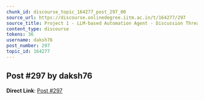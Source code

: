 ```yaml
---
chunk_id: discourse_topic_164277_post_297_00
source_url: https://discourse.onlinedegree.iitm.ac.in/t/164277/297
source_title: Project 1 - LLM-based Automation Agent - Discussion Thread [TDS Jan 2025]
content_type: discourse
tokens: 36
username: daksh76
post_number: 297
topic_id: 164277
---
```


## Post #297 by daksh76

**Direct Link**: [Post #297](https://discourse.onlinedegree.iitm.ac.in/t/164277/297)
